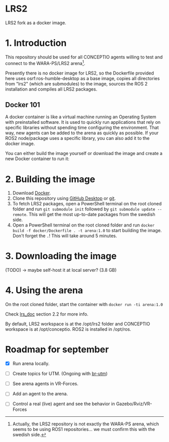 # LRS2
LRS2 fork as a docker image.


# 1. Introduction

This repository should be used for all CONCEPTIO agents willing to test and connect to the WARA-PS/LRS2 arena[^1]. 

Presently there is no docker image for LRS2, so the Dockerfile provided here uses osrf:ros-humble-desktop as a base image, copies all directories from "lrs2" (which are submodules) to the image, sources the ROS 2 installation and compiles all LRS2 packages. 

[^1]: Actually, the LRS2 repository is not exactly the WARA-PS arena, which seems to be using ROS1 repositories... we must confirm this with the swedish side. 

## Docker 101
A docker container is like a virtual machine running an Operating System with preinstalled software. It is used to quickly run applications that rely on specific libraries without spending time configuring the environment. That way, new agents can be added to the arena as quickly as possible. If your ROS2 node/package uses a specific library, you can also add it to the docker image. 

You can either build the image yourself or download the image and create a new Docker container to run it:

# 2. Building the image

1. Download [Docker](https://www.docker.com/).
2. Clone this repository using [GitHub Desktop](https://desktop.github.com/) or [git](https://git-scm.com/).
3. To fetch LRS2 packages, open a PowerShell terminal on the root cloned folder and run ```git submodule init``` followed by ```git submodule update --remote```. This will get the most up-to-date packages from the swedish side.
5. Open a PowerShell terminal on the root cloned folder and run ```docker build -f docker/Dockerfile . -t arena:1.0``` to start building the image. Don't forget the ```.```! This will take around 5 minutes.


# 3. Downloading the image
(TODO) -> maybe self-host it at local server? (3.8 GB)


# 4. Using the arena
On the root cloned folder, start the container with ```docker run -ti arena:1.0```

Check [lrs_doc](https://gitlab.liu.se/lrs2/lrs_doc) section 2.2 for more info.

By default, LRS2 workspace is at the /opt/lrs2 folder and CONCEPTIO workspace is at /opt/conceptio. ROS2 is installed in /opt/ros. 


# Roadmap for september
- [X] Run arena locally.
- [ ] Create topics for UTM. (Ongoing with [br-utm](https://github.com/CentroEspacialITA/br-utm))
- [ ] See arena agents in VR-Forces.
- [ ] Add an agent to the arena.
- [ ] Control a real (live) agent and see the behavior in Gazebo/Rviz/VR-Forces

